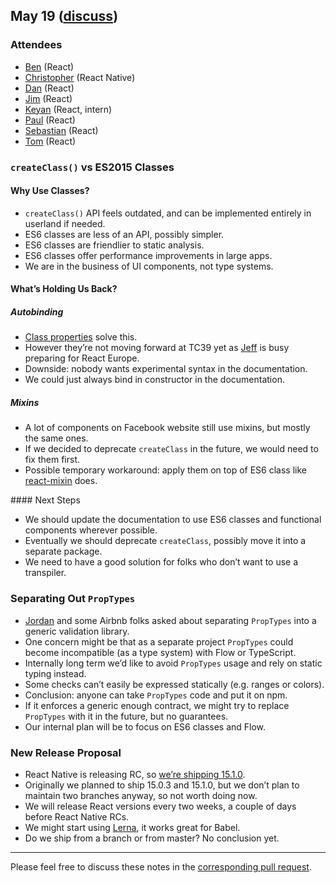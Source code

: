 ## May 19 ([discuss](https://github.com/reactjs/core-notes/pull/15))

### Attendees

* [Ben](https://twitter.com/soprano) (React)
* [Christopher](https://twitter.com/vjeux) (React Native)
* [Dan](https://twitter.com/dan_abramov) (React)
* [Jim](http://github.com/jimfb) (React)
* [Keyan](https://twitter.com/keyanzhang) (React, intern)
* [Paul](https://twitter.com/zpao) (React)
* [Sebastian](https://twitter.com/sebmarkbage) (React)
* [Tom](https://twitter.com/tomocchino) (React)

### `createClass()` vs ES2015 Classes

#### Why Use Classes?

* `createClass()` API feels outdated, and can be implemented entirely in userland if needed.
* ES6 classes are less of an API, possibly simpler.
* ES6 classes are friendlier to static analysis.
* ES6 classes offer performance improvements in large apps.
* We are in the business of UI components, not type systems.

#### What’s Holding Us Back?

##### Autobinding

* [Class properties](https://github.com/jeffmo/es-class-fields-and-static-properties) solve this.
* However they’re not moving forward at TC39 yet as [Jeff](https://github.com/jeffmo) is busy preparing for React Europe.
* Downside: nobody wants experimental syntax in the documentation.
* We could just always bind in constructor in the documentation.

##### Mixins

* A lot of components on Facebook website still use mixins, but mostly the same ones.
* If we decided to deprecate `createClass` in the future, we would need to fix them first.
* Possible temporary workaround: apply them on top of ES6 class like [react-mixin](https://github.com/brigand/react-mixin) does.

#### Next Steps

* We should update the documentation to use ES6 classes and functional components wherever possible.
* Eventually we should deprecate `createClass`, possibly move it into a separate package.
* We need to have a good solution for folks who don’t want to use a transpiler.

### Separating Out `PropTypes`

* [Jordan](https://twitter.com/ljharb) and some Airbnb folks asked about separating `PropTypes` into a generic validation library.
* One concern might be that as a separate project `PropTypes` could become incompatible (as a type system) with Flow or TypeScript.
* Internally long term we’d like to avoid `PropTypes` usage and rely on static typing instead.
* Some checks can’t easily be expressed statically (e.g. ranges or colors).
* Conclusion: anyone can take `PropTypes` code and put it on npm.
* If it enforces a generic enough contract, we might try to replace `PropTypes` with it in the future, but no guarantees.
* Our internal plan will be to focus on ES6 classes and Flow.

### New Release Proposal

* React Native is releasing RC, so [we’re shipping 15.1.0](https://github.com/facebook/react/blob/619b3e850998ad24b9750c83ca20bb95e7638957/CHANGELOG.md#1510-may-20-2016).
* Originally we planned to ship 15.0.3 and 15.1.0, but we don’t plan to maintain two branches anyway, so not worth doing now.
* We will release React versions every two weeks, a couple of days before React Native RCs.
* We might start using [Lerna](https://lernajs.io), it works great for Babel.
* Do we ship from a branch or from master? No conclusion yet.

------------

Please feel free to discuss these notes in the [corresponding pull request](https://github.com/reactjs/core-notes/pull/15).
